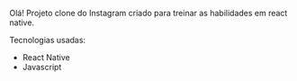 Olá! Projeto clone do Instagram criado para treinar as habilidades em react native.

Tecnologias usadas:

- React Native
- Javascript